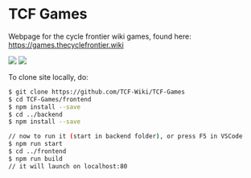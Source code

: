 # TCF Games

Webpage for the cycle frontier wiki games, found here: https://games.thecyclefrontier.wiki

[![](https://img.shields.io/static/v1?label=Donate%20Ko-fi&message=%E2%9D%A4&logo=KoFi&color=%23fe8e86)](https://ko-fi.com/tcfwiki)
[![](https://img.shields.io/static/v1?label=Donate%20GitHub&message=%E2%9D%A4&logo=GitHub&color=%23fe8e86)](https://github.com/sponsors/tcf-wiki)

To clone site locally, do:

```sh
$ git clone https://github.com/TCF-Wiki/TCF-Games
$ cd TCF-Games/frontend
$ npm install --save
$ cd ../backend 
$ npm install --save

// now to run it (start in backend folder), or press F5 in VSCode
$ npm run start
$ cd ../frontend
$ npm run build
// it will launch on localhost:80
```

